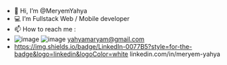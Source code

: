 - 👋 Hi, I’m @MeryemYahya
- 💻 I’m Fullstack Web / Mobile developer 
- 📫 How to reach me :
 - ![image](https://user-images.githubusercontent.com/47725652/151715334-bfa55ed7-26d3-4678-b994-11bce72a073e.png)
 ![image](https://img.shields.io/badge/Gmail-D14836?style=for-the-badge&logo=gmail&logoColor=white) yahyamaryam@gmail.com
 - https://img.shields.io/badge/LinkedIn-0077B5?style=for-the-badge&logo=linkedin&logoColor=white linkedin.com/in/meryem-yahya


<!---
MeryemYahya/MeryemYahya is a ✨ special ✨ repository because its `README.md` (this file) appears on your GitHub profile.
You can click the Preview link to take a look at your changes.
--->
